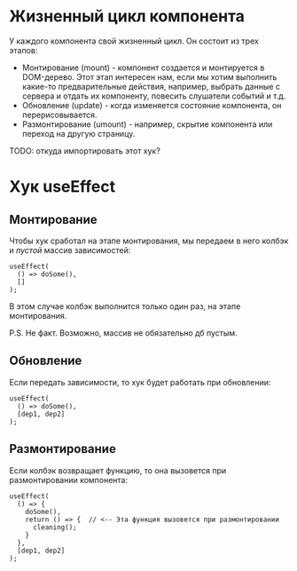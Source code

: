 # Жизненный цикл компонента

У каждого компонента свой жизненный цикл. Он состоит из трех этапов:

* Монтирование (mount) - компонент создается и монтируется в DOM-дерево. Этот этап интересен нам, если мы хотим выполнить какие-то предварительные действия, например, выбрать данные с сервера и отдать их компоненту, повесить слушатели событий и т.д.
* Обновление (update) - когда изменяется состояние компонента, он перерисовывается.
* Размонтирование (umount) - например, скрытие компонента или переход на другую страницу.

TODO: откуда импортировать этот хук?

# Хук useEffect

## Монтирование

Чтобы хук сработал на этапе монтирования, мы передаем в него колбэк и *пустой* массив зависимостей:

```react
useEffect(
  () => doSome(),
  []
);
```

В этом случае колбэк выполнится только один раз, на этапе монтирования.

P.S. Не факт. Возможно, массив не обязательно дб пустым.

## Обновление

Если передать зависимости, то хук будет работать при обновлении:

```react
useEffect(
  () => doSome(),
  [dep1, dep2]
);
```

## Размонтирование

Если колбэк возвращает функцию, то она вызовется при размонтировании компонента:

```react
useEffect(
  () => {
    doSome(),
    return () => {  // <-- Эта функция вызовется при размонтировании
      cleaning();
    }
  },
  [dep1, dep2]
);
```

